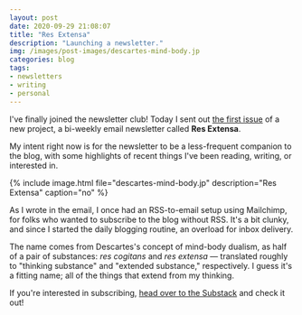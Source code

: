 ```yaml
---
layout: post
date: 2020-09-29 21:08:07
title: "Res Extensa"
description: "Launching a newsletter."
img: /images/post-images/descartes-mind-body.jp
categories: blog
tags:
- newsletters
- writing
- personal
---
```


I've finally joined the newsletter club! Today I sent out [the first issue](https://resextensa.substack.com/p/res-extensa-1-roam-and-readwise-the "Res Extensa Issue 1") of a new project, a bi-weekly email newsletter called **Res Extensa**.

My intent right now is for the newsletter to be a less-frequent companion to the blog, with some highlights of recent things I've been reading, writing, or interested in.

{% include image.html file="descartes-mind-body.jp" description="Res Extensa" caption="no" %}

As I wrote in the email, I once had an RSS-to-email setup using Mailchimp, for folks who wanted to subscribe to the blog without RSS. It's a bit clunky, and since I started the daily blogging routine, an overload for inbox delivery.

The name comes from Descartes's concept of mind-body dualism, as half of a pair of substances: _res cogitans_ and _res extensa_ — translated roughly to "thinking substance" and "extended substance," respectively. I guess it's a fitting name; all of the things that extend from my thinking.

If you're interested in subscribing, [head over to the Substack](https://resextensa.substack.com/ "Res Extensa") and check it out!
